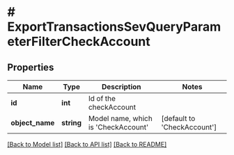 # # ExportTransactionsSevQueryParameterFilterCheckAccount

## Properties

Name | Type | Description | Notes
------------ | ------------- | ------------- | -------------
**id** | **int** | Id of the checkAccount |
**object_name** | **string** | Model name, which is &#39;CheckAccount&#39; | [default to 'CheckAccount']

[[Back to Model list]](../../README.md#models) [[Back to API list]](../../README.md#endpoints) [[Back to README]](../../README.md)
